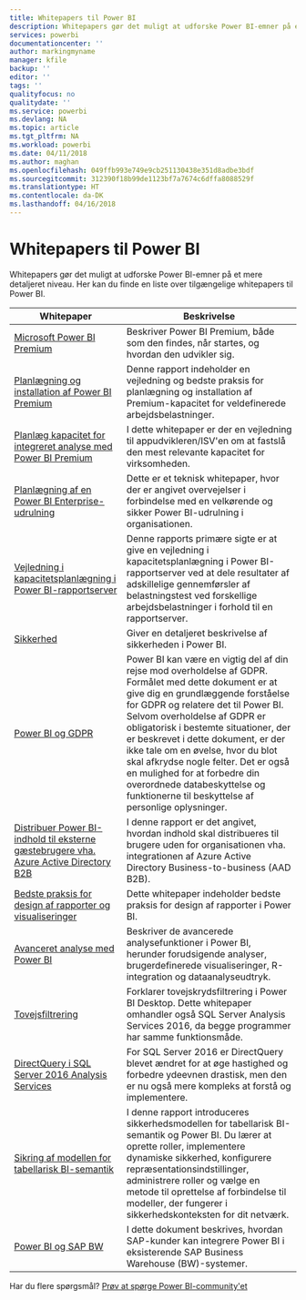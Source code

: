 ```yaml
---
title: Whitepapers til Power BI
description: Whitepapers gør det muligt at udforske Power BI-emner på et mere detaljeret niveau.
services: powerbi
documentationcenter: ''
author: markingmyname
manager: kfile
backup: ''
editor: ''
tags: ''
qualityfocus: no
qualitydate: ''
ms.service: powerbi
ms.devlang: NA
ms.topic: article
ms.tgt_pltfrm: NA
ms.workload: powerbi
ms.date: 04/11/2018
ms.author: maghan
ms.openlocfilehash: 049ffb993e749e9cb251130438e351d8adbe3bdf
ms.sourcegitcommit: 312390f18b99de1123bf7a7674c6dffa8088529f
ms.translationtype: HT
ms.contentlocale: da-DK
ms.lasthandoff: 04/16/2018
---
```

# <a name="whitepapers-for-power-bi"></a>Whitepapers til Power BI

Whitepapers gør det muligt at udforske Power BI-emner på et mere detaljeret niveau. Her kan du finde en liste over tilgængelige whitepapers til Power BI.

| Whitepaper | Beskrivelse |
| --- | --- |
| [Microsoft Power BI Premium](https://aka.ms/pbipremiumwhitepaper) |Beskriver Power BI Premium, både som den findes, når startes, og hvordan den udvikler sig. |
| [Planlægning og installation af Power BI Premium](https://aka.ms/Premium-Capacity-Planning-Deployment)| Denne rapport indeholder en vejledning og bedste praksis for planlægning og installation af Premium-kapacitet for veldefinerede arbejdsbelastninger.|
| [Planlæg kapacitet for integreret analyse med Power BI Premium](https://aka.ms/pbiewhitepaper) |I dette whitepaper er der en vejledning til appudvikleren/ISV'en om at fastslå den mest relevante kapacitet for virksomheden. |
| [Planlægning af en Power BI Enterprise-udrulning](https://aka.ms/pbienterprisedeploy) |Dette er et teknisk whitepaper, hvor der er angivet overvejelser i forbindelse med en velkørende og sikker Power BI-udrulning i organisationen. |
| [Vejledning i kapacitetsplanlægning i Power BI-rapportserver](report-server/capacity-planning.md) |Denne rapports primære sigte er at give en vejledning i kapacitetsplanlægning i Power BI-rapportserver ved at dele resultater af adskillelige gennemførsler af belastningstest ved forskellige arbejdsbelastninger i forhold til en rapportserver. |
| [Sikkerhed](service-admin-power-bi-security.md) |Giver en detaljeret beskrivelse af sikkerheden i Power BI. |
| [Power BI og GDPR](https://aka.ms/power-bi-gdpr-whitepaper)| Power BI kan være en vigtig del af din rejse mod overholdelse af GDPR. Formålet med dette dokument er at give dig en grundlæggende forståelse for GDPR og relatere det til Power BI. Selvom overholdelse af GDPR er obligatorisk i bestemte situationer, der er beskrevet i dette dokument, er der ikke tale om en øvelse, hvor du blot skal afkrydse nogle felter. Det er også en mulighed for at forbedre din overordnede databeskyttelse og funktionerne til beskyttelse af personlige oplysninger.|
| [Distribuer Power BI-indhold til eksterne gæstebrugere vha. Azure Active Directory B2B](https://aka.ms/powerbi-b2b-whitepaper)|I denne rapport er det angivet, hvordan indhold skal distribueres til brugere uden for organisationen vha. integrationen af Azure Active Directory Business-to-business (AAD B2B).|
| [Bedste praksis for design af rapporter og visualiseringer](power-bi-visualization-best-practices.md) |Dette whitepaper indeholder bedste praksis for design af rapporter i Power BI. |
| [Avanceret analyse med Power BI](https://info.microsoft.com/advanced-analytics-with-power-bi.html?Is=Website) |Beskriver de avancerede analysefunktioner i Power BI, herunder forudsigende analyser, brugerdefinerede visualiseringer, R-integration og dataanalyseudtryk. |
| [Tovejsfiltrering](desktop-bidirectional-filtering.md) |Forklarer tovejskrydsfiltrering i Power BI Desktop. Dette whitepaper omhandler også SQL Server Analysis Services 2016, da begge programmer har samme funktionsmåde. |
| [DirectQuery i SQL Server 2016 Analysis Services](https://blogs.msdn.microsoft.com/analysisservices/2017/04/06/directquery-in-sql-server-2016-analysis-services-whitepaper/) |For SQL Server 2016 er DirectQuery blevet ændret for at øge hastighed og forbedre ydeevnen drastisk, men den er nu også mere kompleks at forstå og implementere. |
| [Sikring af modellen for tabellarisk BI-semantik](http://download.microsoft.com/download/D/2/0/D20E1C5F-72EA-4505-9F26-FEF9550EFD44/Securing%20the%20Tabular%20BI%20Semantic%20Model.docx) |I denne rapport introduceres sikkerhedsmodellen for tabellarisk BI-semantik og Power BI. Du lærer at oprette roller, implementere dynamiske sikkerhed, konfigurere repræsentationsindstillinger, administrere roller og vælge en metode til oprettelse af forbindelse til modeller, der fungerer i sikkerhedskonteksten for dit netværk. |
| [Power BI og SAP BW](https://aka.ms/powerbiandsapbw)| I dette dokument beskrives, hvordan SAP-kunder kan integrere Power BI i eksisterende SAP Business Warehouse (BW)-systemer.|

Har du flere spørgsmål? [Prøv at spørge Power BI-community'et](http://community.powerbi.com/)
